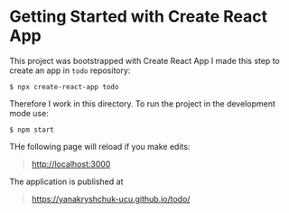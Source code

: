 # Getting Started with Create React App

This project was bootstrapped with Create React App
I made this step to create an app in `todo` repository:
```
$ npx create-react-app todo
```
Therefore I work in this directory.
To run the project in the development mode use:
```
$ npm start
```

THe following page will reload if you make edits:
> [http://localhost:3000](http://localhost:3000) 

The application is published at 
> https://yanakryshchuk-ucu.github.io/todo/


